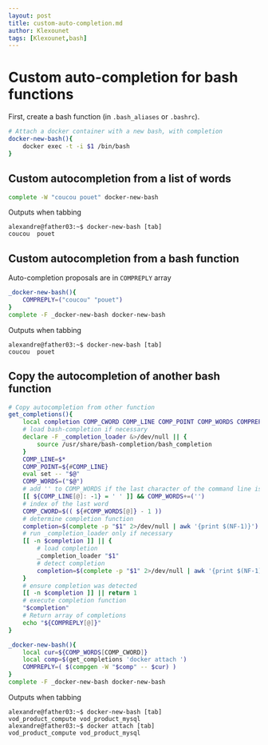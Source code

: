 ```yaml
---
layout: post
title: custom-auto-completion.md
author: Klexounet
tags: [Klexounet,bash]
---
```

# Custom auto-completion for bash functions

First, create a bash function (in `.bash_aliases` or `.bashrc`).
```bash
# Attach a docker container with a new bash, with completion
docker-new-bash(){
    docker exec -t -i $1 /bin/bash
}
```
## Custom autocompletion from a list of words
```bash
complete -W "coucou pouet" docker-new-bash
```

Outputs when tabbing
```
alexandre@father03:~$ docker-new-bash [tab]
coucou  pouet
```

## Custom autocompletion from a bash function

Auto-completion proposals are in `COMPREPLY` array
```bash
_docker-new-bash(){
    COMPREPLY=("coucou" "pouet")
}
complete -F _docker-new-bash docker-new-bash
```

Outputs when tabbing
```
alexandre@father03:~$ docker-new-bash [tab]
coucou  pouet
```

## Copy the autocompletion of another bash function

```bash
# Copy autocompletion from other function
get_completions(){
    local completion COMP_CWORD COMP_LINE COMP_POINT COMP_WORDS COMPREPLY=()
    # load bash-completion if necessary
    declare -F _completion_loader &>/dev/null || {
        source /usr/share/bash-completion/bash_completion
    }
    COMP_LINE=$*
    COMP_POINT=${#COMP_LINE}
    eval set -- "$@"
    COMP_WORDS=("$@")
    # add '' to COMP_WORDS if the last character of the command line is a space
    [[ ${COMP_LINE[@]: -1} = ' ' ]] && COMP_WORDS+=('')
    # index of the last word
    COMP_CWORD=$(( ${#COMP_WORDS[@]} - 1 ))
    # determine completion function
    completion=$(complete -p "$1" 2>/dev/null | awk '{print $(NF-1)}')
    # run _completion_loader only if necessary
    [[ -n $completion ]] || {
        # load completion
        _completion_loader "$1"
        # detect completion
        completion=$(complete -p "$1" 2>/dev/null | awk '{print $(NF-1)}')
    }
    # ensure completion was detected
    [[ -n $completion ]] || return 1
    # execute completion function
    "$completion"
    # Return array of completions
    echo "${COMPREPLY[@]}"
}

_docker-new-bash(){
    local cur=${COMP_WORDS[COMP_CWORD]}
    local comp=$(get_completions 'docker attach ')
    COMPREPLY=( $(compgen -W "$comp" -- $cur) )
}
complete -F _docker-new-bash docker-new-bash
```

Outputs when tabbing
```
alexandre@father03:~$ docker-new-bash [tab]
vod_product_compute vod_product_mysql
alexandre@father03:~$ docker attach [tab]
vod_product_compute vod_product_mysql
```
